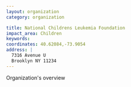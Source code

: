 ```yaml
---
layout: organization
category: organization

title: National Childrens Leukemia Foundation
impact_area: Children
keywords: 
coordinates: 40.62084,-73.9054
address: |
  7316 Avenue U
  Brooklyn NY 11234
---
```

Organization's overview
